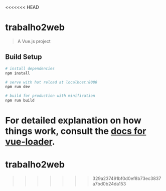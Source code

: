 <<<<<<< HEAD
# trabalho2web

> A Vue.js project

## Build Setup

``` bash
# install dependencies
npm install

# serve with hot reload at localhost:8080
npm run dev

# build for production with minification
npm run build
```

For detailed explanation on how things work, consult the [docs for vue-loader](http://vuejs.github.io/vue-loader).
=======
# trabalho2web
>>>>>>> 329a237491bf0d0ef8b73ec3837a7bd0b24da153
